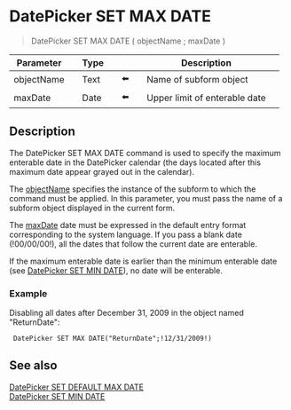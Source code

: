 # DatePicker SET MAX DATE

> DatePicker SET MAX DATE ( objectName ; maxDate )

| Parameter |     | Type |     |     |     | Description |     |
| --- | --- | --- | --- | --- | --- | --- | --- |
| objectName |     | Text |     | ⬅️ |     | Name of subform object |     |
| maxDate |     | Date |     | ⬅️ |     | Upper limit of enterable date |     |

## Description

The DatePicker SET MAX DATE command is used to specify the maximum enterable date in the DatePicker calendar (the days located after this maximum date appear grayed out in the calendar).

The [objectName](# "Name of subform object") specifies the instance of the subform to which the command must be applied. In this parameter, you must pass the name of a subform object displayed in the current form.

The [maxDate](# "Upper limit of enterable date") date must be expressed in the default entry format corresponding to the system language. If you pass a blank date (!00/00/00!), all the dates that follow the current date are enterable.

If the maximum enterable date is earlier than the minimum enterable date (see [DatePicker SET MIN DATE](DatePicker%20SET%20MIN%20DATE.md "DatePicker SET MIN DATE")), no date will be enterable.

### Example  

Disabling all dates after December 31, 2009 in the object named "ReturnDate":

```4d
 DatePicker SET MAX DATE("ReturnDate";!12/31/2009!)
```

## See also

[DatePicker SET DEFAULT MAX DATE](DatePicker%20SET%20DEFAULT%20MAX%20DATE.md)  
[DatePicker SET MIN DATE](DatePicker%20SET%20MIN%20DATE.md)
